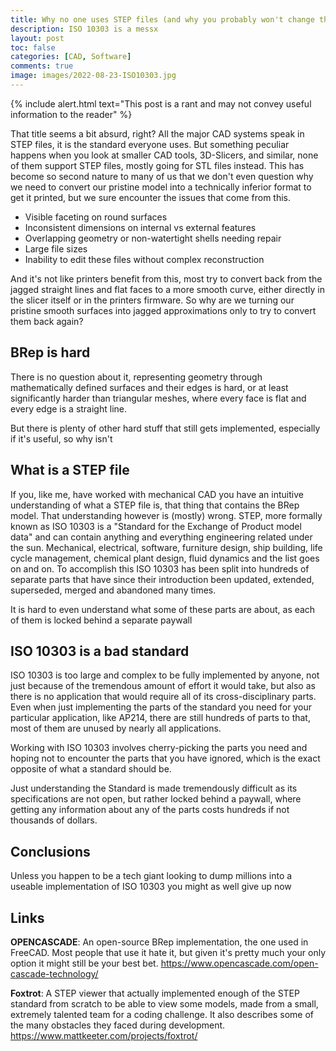 ```yaml
---
title: Why no one uses STEP files (and why you probably won't change that either)
description: ISO 10303 is a messx
layout: post
toc: false
categories: [CAD, Software]
comments: true
image: images/2022-08-23-ISO10303.jpg
---
```

{% include alert.html text="This post is a rant and may not convey useful information to the reader" %}

That title seems a bit absurd, right?
All the major CAD systems speak in STEP files, it is the standard everyone uses.
But something peculiar happens when you look at smaller CAD tools, 3D-Slicers, and similar, none of them support STEP files, mostly going for STL files instead.
This has become so second nature to many of us that we don't even question why we need to convert our pristine model into a technically inferior format to get it printed, but we sure encounter the issues that come from this.

- Visible faceting on round surfaces
- Inconsistent dimensions on internal vs external features
- Overlapping geometry or non-watertight shells needing repair
- Large file sizes
- Inability to edit these files without complex reconstruction

And it's not like printers benefit from this, most try to convert back from the jagged straight lines and flat faces to a more smooth curve, either directly in the slicer itself or in the printers firmware.
So why are we turning our pristine smooth surfaces into jagged approximations only to try to convert them back again?

## BRep is hard

There is no question about it, representing geometry through mathematically defined surfaces and their edges is hard, or at least significantly harder than triangular meshes, where every face is flat and every edge is a straight line.

But there is plenty of other hard stuff that still gets implemented, especially if it's useful, so why isn't

## What is a STEP file

If you, like me, have worked with mechanical CAD you have an intuitive understanding of what a STEP file is, that thing that contains the BRep model.
That understanding however is (mostly) wrong.
STEP, more formally known as ISO 10303 is a "Standard for the Exchange of Product model data" and can contain anything and everything engineering related under the sun.
Mechanical, electrical, software, furniture design, ship building, life cycle management, chemical plant design, fluid dynamics and the list goes on and on.
To accomplish this ISO 10303 has been split into hundreds of separate parts that have since their introduction been updated, extended, superseded, merged and abandoned many times.

It is hard to even understand what some of these parts are about, as each of them is locked behind a separate paywall

## ISO 10303 is a bad standard

ISO 10303 is too large and complex to be fully implemented by anyone, not just because of the tremendous amount of effort it would take, but also as there is no application that would require all of its cross-disciplinary parts.
Even when just implementing the parts of the standard you need for your particular application, like AP214, there are still hundreds of parts to that, most of them are unused by nearly all applications.

Working with ISO 10303 involves cherry-picking the parts you need and hoping not to encounter the parts that you have ignored, which is the exact opposite of what a standard should be.

Just understanding the Standard is made tremendously difficult as its specifications are not open, but rather locked behind a paywall, where getting any information about any of the parts costs hundreds if not thousands of dollars.

## Conclusions

Unless you happen to be a tech giant looking to dump  millions into a useable implementation of  ISO 10303 you might as well give up now

## Links

**OPENCASCADE**:
An open-source BRep implementation, the one used in FreeCAD. Most people that use it hate it, but given it's pretty much your only option it might still be your best bet.
https://www.opencascade.com/open-cascade-technology/

**Foxtrot**:
A STEP viewer that actually implemented enough of the STEP standard from scratch to be able to view some models, made from a small, extremely talented team for a coding challenge.
It also describes some of the many obstacles they faced during development.
https://www.mattkeeter.com/projects/foxtrot/




